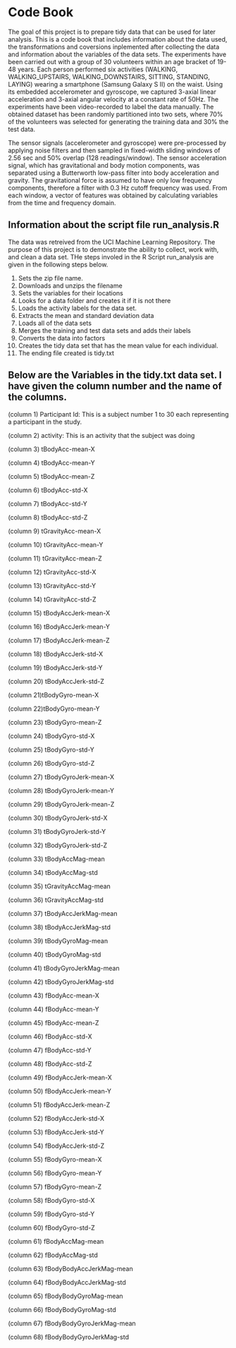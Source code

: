 # Code Book
The goal of this project is to prepare tidy data that can be used for later analysis. This is a code book that includes information about the data used, the transformations and coversions inplemented after collecting the data and  information about the variables of the  data sets.
The experiments have been carried out with a group of 30 volunteers within an age bracket of 19-48 years. Each person performed six activities (WALKING, WALKING_UPSTAIRS, WALKING_DOWNSTAIRS, SITTING, STANDING, LAYING) wearing a smartphone (Samsung Galaxy S II) on the waist. Using its embedded accelerometer and gyroscope, we captured 3-axial linear acceleration and 3-axial angular velocity at a constant rate of 50Hz. The experiments have been video-recorded to label the data manually. The obtained dataset has been randomly partitioned into two sets, where 70% of the volunteers was selected for generating the training data and 30% the test data.

The sensor signals (accelerometer and gyroscope) were pre-processed by applying noise filters and then sampled in fixed-width sliding windows of 2.56 sec and 50% overlap (128 readings/window). The sensor acceleration signal, which has gravitational and body motion components, was separated using a Butterworth low-pass filter into body acceleration and gravity. The gravitational force is assumed to have only low frequency components, therefore a filter with 0.3 Hz cutoff frequency was used. From each window, a vector of features was obtained by calculating variables from the time and frequency domain.


## Information about the script file run_analysis.R

The data was retreived from the UCI Machine Learning Repository. The purpose of this project is to demonstrate the ability to collect, work with, and clean a data set. THe steps involed in the R Script run_analysis are given in the following steps below.
 
 1. Sets the zip file name.
 2. Downloads and unzips the filename
 3. Sets the variables for their locations
 4. Looks for a data folder and creates it if it is not there
 5. Loads the activity labels for the data set.
 6. Extracts the mean and standard deviation data
 7. Loads all of the data sets
 8. Merges the training and test data sets and adds their labels
 9. Converts the data into factors
 10. Creates the tidy data set that has the mean value for each individual.
 11. The ending file created is tidy.txt

## Below are the Variables in the tidy.txt data set. I have given the column number and the name of the columns.

(column 1) Participant Id: This is a subject number 1 to 30 each representing a participant in the study.

(column 2) activity: This is an activity that the subject was doing

(column  3) tBodyAcc-mean-X 

(column  4) tBodyAcc-mean-Y

(column  5) tBodyAcc-mean-Z

(column  6) tBodyAcc-std-X

(column  7) tBodyAcc-std-Y

(column  8) tBodyAcc-std-Z

(column  9) tGravityAcc-mean-X

(column 10) tGravityAcc-mean-Y

(column 11) tGravityAcc-mean-Z

(column 12) tGravityAcc-std-X

(column 13) tGravityAcc-std-Y

(column 14) tGravityAcc-std-Z

(column 15) tBodyAccJerk-mean-X

(column 16) tBodyAccJerk-mean-Y

(column 17) tBodyAccJerk-mean-Z

(column 18) tBodyAccJerk-std-X

(column 19) tBodyAccJerk-std-Y

(column 20) tBodyAccJerk-std-Z

(column 21)tBodyGyro-mean-X

(column 22)tBodyGyro-mean-Y

(column 23) tBodyGyro-mean-Z

(column 24) tBodyGyro-std-X

(column 25) tBodyGyro-std-Y

(column 26) tBodyGyro-std-Z

(column 27) tBodyGyroJerk-mean-X

(column 28) tBodyGyroJerk-mean-Y

(column 29) tBodyGyroJerk-mean-Z

(column 30) tBodyGyroJerk-std-X

(column 31) tBodyGyroJerk-std-Y

(column 32) tBodyGyroJerk-std-Z

(column 33) tBodyAccMag-mean

(column 34) tBodyAccMag-std

(column 35) tGravityAccMag-mean

(column 36) tGravityAccMag-std

(column 37) tBodyAccJerkMag-mean

(column 38) tBodyAccJerkMag-std

(column 39) tBodyGyroMag-mean

(column 40) tBodyGyroMag-std

(column 41) tBodyGyroJerkMag-mean

(column 42) tBodyGyroJerkMag-std

(column 43) fBodyAcc-mean-X

(column 44) fBodyAcc-mean-Y

(column 45) fBodyAcc-mean-Z

(column 46) fBodyAcc-std-X

(column 47) fBodyAcc-std-Y

(column 48) fBodyAcc-std-Z

(column 49) fBodyAccJerk-mean-X

(column 50) fBodyAccJerk-mean-Y

(column 51) fBodyAccJerk-mean-Z

(column 52) fBodyAccJerk-std-X

(column 53) fBodyAccJerk-std-Y

(column 54) fBodyAccJerk-std-Z

(column 55) fBodyGyro-mean-X

(column 56) fBodyGyro-mean-Y

(column 57) fBodyGyro-mean-Z

(column 58) fBodyGyro-std-X

(column 59) fBodyGyro-std-Y

(column 60) fBodyGyro-std-Z

(column 61) fBodyAccMag-mean

(column 62) fBodyAccMag-std

(column 63) fBodyBodyAccJerkMag-mean

(column 64) fBodyBodyAccJerkMag-std

(column 65) fBodyBodyGyroMag-mean

(column 66) fBodyBodyGyroMag-std

(column 67) fBodyBodyGyroJerkMag-mean

(column 68) fBodyBodyGyroJerkMag-std
